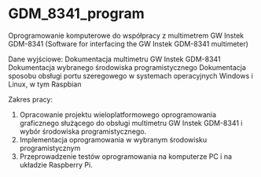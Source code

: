# GDM_8341_program
Oprogramowanie komputerowe do współpracy z multimetrem GW Instek GDM-8341 (Software for interfacing the GW Instek GDM-8341 multimeter)

Dane wyjściowe:
Dokumentacja multimetru GW Instek GDM-8341
Dokumentacja wybranego środowiska programistycznego
Dokumentacja sposobu obsługi portu szeregowego w systemach operacyjnych Windows i Linux, w tym Raspbian

Zakres pracy:
1. Opracowanie projektu wieloplatformowego oprogramowania graficznego służącego do obsługi multimetru GW Instek GDM-8341 i wybór środowiska programistycznego.
2. Implementacja oprogramowania w wybranym środowisku programistycznym
3. Przeprowadzenie testów oprogramowania na komputerze PC i na układzie Raspberry Pi.
